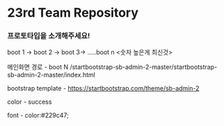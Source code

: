 # 23rd Team Repository
### 프로토타입을 소개해주세요!

boot 1 -> boot 2 -> boot 3-> .....boot n  <숫자 높은게 최신것>

메인화면 경로 - boot N /startbootstrap-sb-admin-2-master/startbootstrap-sb-admin-2-master/index.html 

bootstrap template - https://startbootstrap.com/theme/sb-admin-2

color - success

font - color:#229c47;
